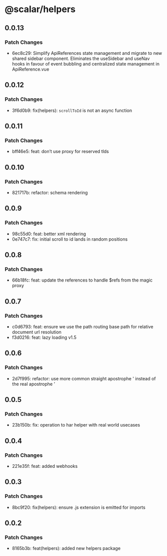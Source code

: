 # @scalar/helpers

## 0.0.13

### Patch Changes

- 6ec8c29: Simplify ApiReferences state management and migrate to new shared sidebar component. Eliminates the useSidebar and useNav hooks in favour of event bubbling and centralized state management in ApiReference.vue

## 0.0.12

### Patch Changes

- 3f6d0b9: fix(helpers): `scrollToId` is not an async function

## 0.0.11

### Patch Changes

- bff46e5: feat: don’t use proxy for reserved tlds

## 0.0.10

### Patch Changes

- 821717b: refactor: schema rendering

## 0.0.9

### Patch Changes

- 98c55d0: feat: better xml rendering
- 0e747c7: fix: initial scroll to id lands in random positions

## 0.0.8

### Patch Changes

- 66b18fc: feat: update the references to handle $refs from the magic proxy

## 0.0.7

### Patch Changes

- c0d6793: feat: ensure we use the path routing base path for relative document url resolution
- f3d0216: feat: lazy loading v1.5

## 0.0.6

### Patch Changes

- 2d7f995: refactor: use more common straight apostrophe ' instead of the real apostrophe ’

## 0.0.5

### Patch Changes

- 23b150b: fix: operation to har helper with real world usecases

## 0.0.4

### Patch Changes

- 221e35f: feat: added webhooks

## 0.0.3

### Patch Changes

- 8bc9f20: fix(helpers): ensure .js extension is emitted for imports

## 0.0.2

### Patch Changes

- 8165b3b: feat(helpers): added new helpers package
